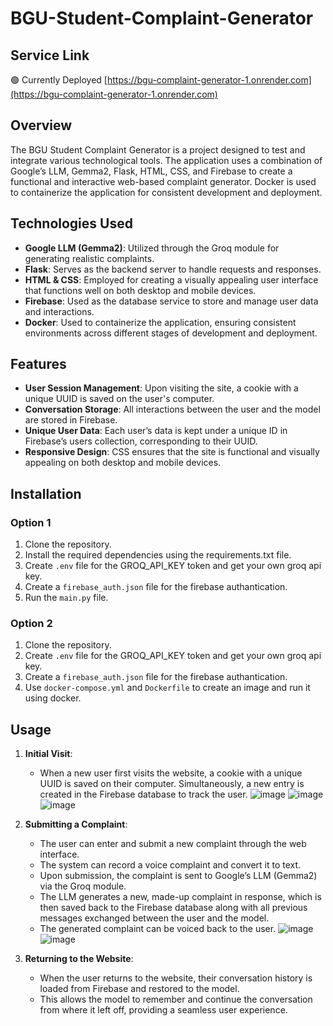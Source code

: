 # BGU-Student-Complaint-Generator
## Service Link
🟢 Currently Deployed
[https://bgu-complaint-generator-1.onrender.com](https://bgu-complaint-generator-1.onrender.com)

## Overview 

The BGU Student Complaint Generator is a project designed to test and integrate various technological tools. The application uses a combination of Google’s LLM, Gemma2, Flask, HTML, CSS, and Firebase to create a functional and interactive web-based complaint generator. Docker is used to containerize the application for consistent development and deployment.


## Technologies Used
- **Google LLM (Gemma2)**: Utilized through the Groq module for generating realistic complaints.
- **Flask**: Serves as the backend server to handle requests and responses.
- **HTML & CSS**: Employed for creating a visually appealing user interface that functions well on both desktop and mobile devices.
- **Firebase**: Used as the database service to store and manage user data and interactions.
- **Docker**: Used to containerize the application, ensuring consistent environments across different stages of development and deployment.

## Features
- **User Session Management**: Upon visiting the site, a cookie with a unique UUID is saved on the user's computer.
- **Conversation Storage**: All interactions between the user and the model are stored in Firebase.
- **Unique User Data**: Each user’s data is kept under a unique ID in Firebase’s users collection, corresponding to their UUID.
- **Responsive Design**: CSS ensures that the site is functional and visually appealing on both desktop and mobile devices.

## Installation 
### Option 1
1. Clone the repository.
2. Install the required dependencies using the requirements.txt file.
3. Create `.env` file for the GROQ_API_KEY token and get your own groq api key.
4. Create a `firebase_auth.json` file for the firebase authantication.
5. Run the `main.py` file.
### Option 2 
1. Clone the repository.
2. Create `.env` file for the GROQ_API_KEY token and get your own groq api key.
3. Create a `firebase_auth.json` file for the firebase authantication.
4. Use `docker-compose.yml` and `Dockerfile` to create an image and run it using docker.

 
## Usage

1. **Initial Visit**:
   - When a new user first visits the website, a cookie with a unique UUID is saved on their computer. Simultaneously, a new entry is created in the Firebase database to track the user.
   ![image](https://github.com/user-attachments/assets/4799086e-5fe3-47ba-a6ea-58f8897499d5)
   ![image](https://github.com/user-attachments/assets/72fd42da-ea76-4104-a4ac-96df193be4fb)
   ![image](https://github.com/user-attachments/assets/1df05d36-a8c2-4f0e-b8da-0973623dc098)


   

2. **Submitting a Complaint**:
   - The user can enter and submit a new complaint through the web interface.
   - The system can record a voice complaint and convert it to text.
   - Upon submission, the complaint is sent to Google’s LLM (Gemma2) via the Groq module.
   - The LLM generates a new, made-up complaint in response, which is then saved back to the Firebase database along with all previous messages exchanged between the user and the model.
   - The generated complaint can be voiced back to the user.
![image](https://github.com/user-attachments/assets/b16704f7-f513-4391-9fab-0440820d6edc)
![image](https://github.com/user-attachments/assets/425fa103-66e6-459e-9215-3badfc4bc6ab)



3. **Returning to the Website**:
   - When the user returns to the website, their conversation history is loaded from Firebase and restored to the model.
   - This allows the model to remember and continue the conversation from where it left off, providing a seamless user experience.







